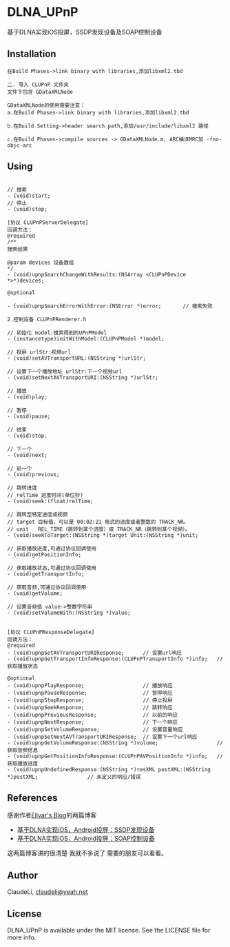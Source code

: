 # DLNA_UPnP
基于DLNA实现iOS投屏，SSDP发现设备及SOAP控制设备

## Installation
```一. local pod 导入
在Build Phases->link binary with libraries,添加libxml2.tbd

二. 导入 CLUPnP 文件夹
文件下包含 GDataXMLNode

GDataXMLNode的使用需要注意：
a.在Build Phases->link binary with libraries,添加libxml2.tbd

b.在Build Setting->header search path,添加/usr/include/libxml2 路径

c.在Build Phases->compile sources -> GDataXMLNode.m, ARC编译MRC加 -fno-objc-arc
```

## Using
``` 1.搜索设备 CLUPnPServer.h  

// 搜索
- (void)start;
// 停止
- (void)stop;

[协议 CLUPnPServerDelegate]
回调方法：
@required
/**
搜索结果

@param devices 设备数组
*/
- (void)upnpSearchChangeWithResults:(NSArray <CLUPnPDevice *>*)devices;

@optional

- (void)upnpSearchErrorWithError:(NSError *)error;       // 搜索失败

2.控制设备 CLUPnPRenderer.h

// 初始化 model:搜索得到的UPnPModel
- (instancetype)initWithModel:(CLUPnPModel *)model;

// 投屏 urlStr:视频url
- (void)setAVTransportURL:(NSString *)urlStr;

// 设置下一个播放地址 urlStr:下一个视频url
- (void)setNextAVTransportURI:(NSString *)urlStr;

// 播放
- (void)play;

// 暂停
- (void)pause;

// 结束
- (void)stop;

// 下一个
- (void)next;

// 前一个
- (void)previous;

// 跳转进度
// relTime 进度时间(单位秒)
- (void)seek:(float)relTime;

// 跳转至特定进度或视频
// target 目标值，可以是 00:02:21 格式的进度或者整数的 TRACK_NR。
// unit   REL_TIME（跳转到某个进度）或 TRACK_NR（跳转到某个视频）。
- (void)seekToTarget:(NSString *)target Unit:(NSString *)unit;

// 获取播放进度,可通过协议回调使用
- (void)getPositionInfo;

// 获取播放状态,可通过协议回调使用
- (void)getTransportInfo;

// 获取音频,可通过协议回调使用
- (void)getVolume;

// 设置音频值 value->整数字符串
- (void)setVolumeWith:(NSString *)value;


[协议 CLUPnPResponseDelegate]
回调方法：
@required
- (void)upnpSetAVTransportURIResponse;      // 设置url响应
- (void)upnpGetTransportInfoResponse:(CLUPnPTransportInfo *)info;   // 获取播放状态

@optional
- (void)upnpPlayResponse;                   // 播放响应
- (void)upnpPauseResponse;                  // 暂停响应
- (void)upnpStopResponse;                   // 停止投屏
- (void)upnpSeekResponse;                   // 跳转响应
- (void)upnpPreviousResponse;               // 以前的响应
- (void)upnpNextResponse;                   // 下一个响应
- (void)upnpSetVolumeResponse;              // 设置音量响应
- (void)upnpSetNextAVTransportURIResponse;  // 设置下一个url响应
- (void)upnpGetVolumeResponse:(NSString *)volume;                   // 获取音频信息
- (void)upnpGetPositionInfoResponse:(CLUPnPAVPositionInfo *)info;   // 获取播放进度
- (void)upnpUndefinedResponse:(NSString *)resXML postXML:(NSString *)postXML;                // 未定义的响应/错误

```

## References

感谢作者[Eliyar's Blog](https://eliyar.biz)的两篇博客
* [基于DLNA实现iOS，Android投屏：SSDP发现设备](https://eliyar.biz/DLNA_with_iOS_Android_Part_1_Find_Device_Using_SSDP/)
* [基于DLNA实现iOS，Android投屏：SOAP控制设备](https://eliyar.biz/DLNA_with_iOS_Android_Part_2_Control_Using_SOAP/)

这两篇博客讲的很清楚 我就不多说了 需要的朋友可以看看。

## Author

ClaudeLi, claudeli@yeah.net

## License

DLNA_UPnP is available under the MIT license. See the LICENSE file for more info.
